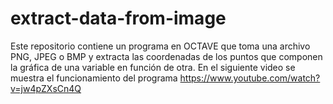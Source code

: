 # extract-data-from-image
Este repositorio contiene un programa en OCTAVE que toma una archivo PNG, JPEG o BMP y extracta las coordenadas de los puntos que componen la gráfica de una variable en función de otra. En el siguiente video se muestra el funcionamiento del programa https://www.youtube.com/watch?v=jw4pZXsCn4Q
